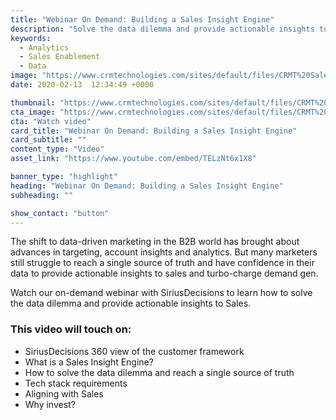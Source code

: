 ```yaml
---
title: "Webinar On Demand: Building a Sales Insight Engine"
description: "Solve the data dilemma and provide actionable insights to Sales in one fell swoop. Watch our on-demand webinar with SiriusDecisions to learn how."
keywords: 
  - Analytics
  - Sales Enablement
  - Data
image: "https://www.crmtechnologies.com/sites/default/files/CRMT%20Sales%20Insight%20Engine%20Webinar%20Final%20Deck%282%29.png"
date: 2020-02-13  12:34:49 +0000

thumbnail: "https://www.crmtechnologies.com/sites/default/files/CRMT%20Sales%20Insight%20Engine%20Webinar%20Final%20Deck%282%29.png"
cta_image: "https://www.crmtechnologies.com/sites/default/files/CRMT%20Sales%20Insight%20Engine%20Webinar%20Final%20Deck%282%29.png"
cta: "Watch video"
card_title: "Webinar On Demand: Building a Sales Insight Engine"
card_subtitle: ""	
content_type: "Video"
asset_link: "https://www.youtube.com/embed/TELzNt6x1X8"

banner_type: "highlight"
heading: "Webinar On Demand: Building a Sales Insight Engine"
subheading: ""

show_contact: "button"
---
```

The shift to data-driven marketing in the B2B world has brought about advances in targeting, account insights and analytics. But many marketers still struggle to reach a single source of truth and have confidence in their data to provide actionable insights to sales and turbo-charge demand gen.

Watch our on-demand webinar with SiriusDecisions to learn how to solve the data dilemma and provide actionable insights to Sales.

### This video will touch on:

* SiriusDecisions 360 view of the customer framework
* What is a Sales Insight Engine?
* How to solve the data dilemma and reach a single source of truth
* Tech stack requirements
* Aligning with Sales
* Why invest?

<iframe frameborder="0" height="515" src="" width="760"></iframe>

